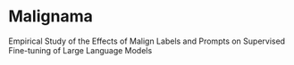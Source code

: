 # Malignama
Empirical Study of the Effects of Malign Labels and Prompts on Supervised Fine-tuning of Large Language Models